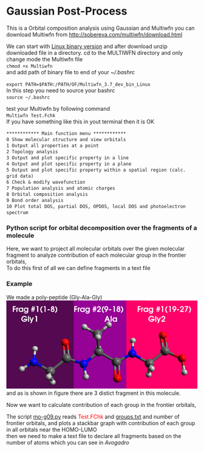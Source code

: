 # Gaussian Post-Process

This is a Orbital composition analysis using Gaussian and Multiwfn
you can download Multiwfn from
http://sobereva.com/multiwfn/download.html

We can start with [Linux binary version](http://sobereva.com/multiwfn/misc/Multiwfn_3.7_dev_bin_Linux.zip) and after download unzip downloaded file in a directory.
cd to the MULTIWFN directory and only change mode the Multiwfn file  
    `chmod +x Multiwfn`  
and add path of binary file to end of your *~/.bashrc*   

`export PATH=$PATH:/PATH/OF/Multiwfn_3.7_dev_bin_Linux`  
In this step you need to source your bashrc   
`source ~/.bashrc`


test your Multiwfn by following command  
             `Multiwfn Test.Fchk`  
             If you have something like this in yout terminal then it is OK  


```shell
************ Main function menu ************
0 Show molecular structure and view orbitals
1 Output all properties at a point
2 Topology analysis
3 Output and plot specific property in a line
4 Output and plot specific property in a plane
5 Output and plot specific property within a spatial region (calc. grid data)
6 Check & modify wavefunction
7 Population analysis and atomic charges
8 Orbital composition analysis
9 Bond order analysis
10 Plot total DOS, partial DOS, OPDOS, local DOS and photoelectron spectrum
```

### Python script for orbital decomposition over the fragments of a molecule

Here, we want to project all molecular orbitals over the given molecular fragment to analyze contribution of each molecular group in the frontier orbitals,  
To do this first of all we can define fragments in a text file

### Example

We made a poly-peptide (Gly-Ala-Gly)
![fragmentation](test12.png)
and as is shown in figure there are 3 distict fragment in this molecule.

Now we want to calculate contribution of each group in the frontier orbitals,


The script  [mo-g09.py](./mo-g09.py) reads <span style="color:red">Test.FChk </span> and [groups.txt](groups.txt) and number of frontier orbitals, and plots a stackbar graph with contribution of each group in all orbitals near the HOMO-LUMO  
then we need to make a text file to declare all fragments based on the number of atoms which you can see in *Avogadro*
